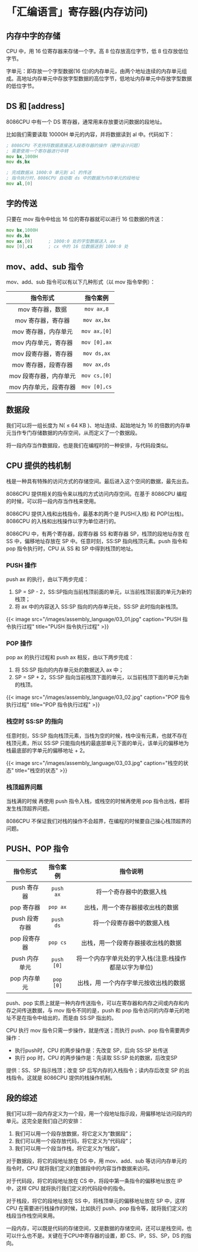 # 「汇编语言」寄存器(内存访问)


## 内存中字的存储

CPU 中，用 16 位寄存器来存储一个字。高 8 位存放高位字节，低 8 位存放低位字节。

字单元：即存放一个字型数据(16 位)的内存单元，由两个地址连续的内存单元组成。高地址内存单元中存放字型数据的高位字节，低地址内存单元中存放字型数据的低位字节。

## DS 和 [address]

8086CPU 中有一个 DS 寄存器，通常用来存放要访问数据的段地址。

比如我们需要读取 10000H 单元的内容，并将数据读到 al 中。代码如下：

``` asm
; 8086CPU 不支持将数据直接送入段寄存器的操作（硬件设计问题）
; 需要使用一个寄存器进行中转
mov bx,1000H
mov ds,bx

; 完成数据从 1000:0 单元到 al 的传送
; 指令执行时，8086CPU 自动取 ds 中的数据为内存单元的段地址
mov al,[0]
```

## 字的传送

只要在 mov 指令中给出 16 位的寄存器就可以进行 16 位数据的传送：

``` asm
mov bx,1000H
mov ds,bx
mov ax,[0]      ; 1000:0 处的字型数据送入 ax
mov [0],cx      ; cx 中的 16 位数据送到 1000:0 处
```

## mov、add、sub 指令

mov、add、sub 指令可以有以下几种形式（以 mov 指令举例）：

| 指令形式 | 指令案例 |
| :--: | :--: |
| mov 寄存器，数据 | `mov ax,8` |
| mov 寄存器，寄存器 | `mov ax,bx` |
| mov 寄存器，内存单元 | `mov ax,[0]` |
| mov 内存单元，寄存器 | `mov [0],ax` |
| mov 段寄存器，寄存器 | `mov ds,ax` |
| mov 寄存器，段寄存器 | `mov ax,ds` |
| mov 段寄存器，内存单元 | `mov cs,[0]` |
| mov 内存单元，段寄存器 | `mov [0],cs` |

## 数据段

我们可以将一组长度为 N( ≤ 64 KB )、地址连续、起始地址为 16 的倍数的内存单元当作专门存储数据的内存空间，从而定义了一个数据段。

将一段内存当作数据段，也是我们在编程时的一种安排，与代码段类似。

## CPU 提供的栈机制

栈是一种具有特殊的访问方式的存储空间。最后进入这个空间的数据，最先出去。

8086CPU 提供相关的指令来以栈的方式访问内存空间。在基于 8086CPU 编程的时候，可以将一段内存当作栈来使用。

8086CPU 提供入栈和出栈指令，最基本的两个是 PUSH(入栈) 和 POP(出栈)。8086CPU 的入栈和出栈操作以字为单位进行的。

8086CPU 中，有两个寄存器，段寄存器 SS 和寄存器 SP，栈顶的段地址存放 在 SS 中，偏移地址存放在 SP 中。任意时刻，SS:SP 指向栈顶元素。push 指令和 pop 指令执行时，CPU 从 SS 和 SP 中得到栈顶的地址。

### PUSH 操作

push ax 的执行，由以下两步完成：

1. SP = SP - 2，SS:SP指向当前栈顶前面的单元，以当前栈顶前面的单元为新的栈顶；
2. 将 ax 中的内容送入 SS:SP 指向的内存单元处，SS:SP 此时指向新栈顶。

{{< image src="/images/assembly_language/03_01.jpg" caption="PUSH 指令执行过程" title="PUSH 指令执行过程" >}}

### POP 操作

pop ax 的执行过程和 push ax 相反，由以下两步完成：

1. 将 SS:SP 指向的内存单元处的数据送入 ax 中；
2. SP = SP + 2，SS:SP 指向当前栈顶下面的单元，以当前栈顶下面的单元为新的栈顶。

{{< image src="/images/assembly_language/03_02.jpg" caption="POP 指令执行过程" title="POP 指令执行过程" >}}

### 栈空时 SS:SP 的指向

任意时刻，SS:SP 指向栈顶元素，当栈为空的时候，栈中没有元素，也就不存在栈顶元素，所以 SS:SP 只能指向栈的最底部单元下面的单元，该单元的偏移地为栈最底部的字单元的偏移地址 + 2。

{{< image src="/images/assembly_language/03_03.jpg" caption="栈空的状态" title="栈空的状态" >}}

### 栈顶超界问题

当栈满的时候 再使用 push 指令入栈，或栈空的时候再使用 pop 指令出栈，都将发生栈顶超界问题。

8086CPU 不保证我们对栈的操作不会超界，在编程的时候要自己操心栈顶超界的问题。

## PUSH、POP 指令

| 指令形式 | 指令案例 | 指令说明 |
| :--: | :--: | :--: |
| push 寄存器 | `push ax` | 将一个奇存器中的数据入栈 |
| pop 寄存器 | `pop ax` | 出栈，用一个寄存器接收出栈的数据 |
| push 段寄存器 | `push ds` | 将一个段寄存器中的数据入栈 |
| pop 段寄存器 | `pop cs` | 出栈，用一个段寄存器接收出栈的数据 |
| push 内存单元 | `push [0]` | 将一个内存字单元处的字入栈(注意:栈操作都是以字为单位) |
| pop 内存单元 | `pop [0]` | 出栈，用 一个内存字单元按收出栈的数据 |

push、pop 实质上就是一种内存传送指令，可以在寄存器和内存之间或内存和内存之间传送数据，与 mov 指令不同的是，push 和 pop 指令访问的内存单元的地址不是在指令中给出的，而是由 SS:SP 指出的。

CPU 执行 mov 指令只需一步操作，就是传送；而执行 push、pop 指令需要两步操作：

- 执行push时，CPU 的两步操作是：先改变 SP，后向 SS:SP 处传送
- 执行 pop 时，CPU 的两步操作是：先读取 SS:SP 处的数据，后改变SP

提供：SS、SP 指示栈顶；改变 SP 后写内存的入栈指令；读内存后改变 SP 的出栈指令。这就是 8086CPU 提供的栈操作机制。

## 段的综述

我们可以将一段内存定义为一个段，用一个段地址指示段，用偏移地址访问段内的单元。这完全是我们自己的安排：

1. 我们可以用一个段存放数据，将它定义为“数据段”；
2. 我们可以用一个段存放代码，将它定义为“代码段”；
3. 我们可以用一个段当作栈，将它定义为“栈段”。

对于数据段，将它的段地址放在 DS 中，用 mov、add、sub 等访问内存单元的指令时，CPU 就将我们定义的数据段中的内容当作数据来访问。

对于代码段，将它的段地址放在 CS 中，将段中第一条指令的偏移地址放在 IP 中，这样 CPU 就将执行我们定义的代码段中的指令。

对于栈段，将它的段地址放在 SS 中，将栈顶单元的偏移地址放在 SP 中，这样 CPU 在需要进行栈操作的时候，比如执行 push、pop 指令等，就将我们定义的栈段当作栈空间来用。

一段内存，可以既是代码的存储空间，又是数据的存储空间，还可以是栈空间，也可以什么也不是。关键在于CPU中寄存器的设置，即 CS、IP，SS、SP，DS 的指向。

